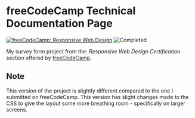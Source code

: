 # freeCodeCamp Technical Documentation Page
[![freeCodeCamp: Responsive Web Design](https://img.shields.io/badge/freeCodeCamp-Responsive_Web_Design-blue)](https://www.freecodecamp.org/mamlaki)
![Completed](https://img.shields.io/badge/Completed-green)

My survey form project from the: <em>Responsive Web Design Certification</em> section offered by [freeCodeCamp](https://www.freecodecamp.org).

## Note

This version of the project is slightly different compared to the one I submitted on freeCodeCamp. This version has slight changes made to the CSS to give the layout some more breathing room - specifically on larger screens.